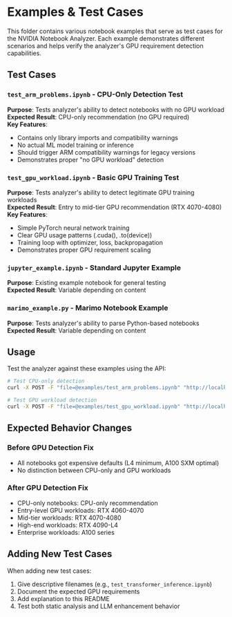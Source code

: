 # Examples & Test Cases

This folder contains various notebook examples that serve as test cases for the NVIDIA Notebook Analyzer. Each example demonstrates different scenarios and helps verify the analyzer's GPU requirement detection capabilities.

## Test Cases

### `test_arm_problems.ipynb` - CPU-Only Detection Test
**Purpose**: Tests analyzer's ability to detect notebooks with no GPU workload  
**Expected Result**: CPU-only recommendation (no GPU required)  
**Key Features**:
- Contains only library imports and compatibility warnings
- No actual ML model training or inference
- Should trigger ARM compatibility warnings for legacy versions
- Demonstrates proper "no GPU workload" detection

### `test_gpu_workload.ipynb` - Basic GPU Training Test
**Purpose**: Tests analyzer's ability to detect legitimate GPU training workloads  
**Expected Result**: Entry to mid-tier GPU recommendation (RTX 4070-4080)  
**Key Features**:
- Simple PyTorch neural network training
- Clear GPU usage patterns (.cuda(), .to(device))
- Training loop with optimizer, loss, backpropagation
- Demonstrates proper GPU requirement scaling

### `jupyter_example.ipynb` - Standard Jupyter Example
**Purpose**: Existing example notebook for general testing  
**Expected Result**: Variable depending on content  

### `marimo_example.py` - Marimo Notebook Example
**Purpose**: Tests analyzer's ability to parse Python-based notebooks  
**Expected Result**: Variable depending on content  

## Usage

Test the analyzer against these examples using the API:

```bash
# Test CPU-only detection
curl -X POST -F "file=@examples/test_arm_problems.ipynb" "http://localhost:8080/api/analyze"

# Test GPU workload detection  
curl -X POST -F "file=@examples/test_gpu_workload.ipynb" "http://localhost:8080/api/analyze"
```

## Expected Behavior Changes

### Before GPU Detection Fix
- All notebooks got expensive defaults (L4 minimum, A100 SXM optimal)
- No distinction between CPU-only and GPU workloads

### After GPU Detection Fix  
- CPU-only notebooks: CPU-only recommendation
- Entry-level GPU workloads: RTX 4060-4070 
- Mid-tier workloads: RTX 4070-4080
- High-end workloads: RTX 4090-L4
- Enterprise workloads: A100 series

## Adding New Test Cases

When adding new test cases:
1. Give descriptive filenames (e.g., `test_transformer_inference.ipynb`)
2. Document the expected GPU requirements
3. Add explanation to this README
4. Test both static analysis and LLM enhancement behavior 
